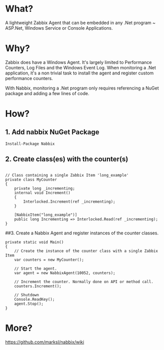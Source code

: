 # What?

A lightweight Zabbix Agent that can be embedded in any .Net program ~ ASP.Net, Windows Service or Console Applications.

# Why?

Zabbix does have a Windows Agent. It's largely limited to Performance Counters, Log Files and the Windows Event Log. When monitoring a .Net application, it's a non trivial task to install the agent and register custom performance counters. 

With Nabbix, monitoring a .Net program only requires referencing a NuGet package and adding a few lines of code.

# How?

## 1. Add nabbix NuGet Package

```
Install-Package Nabbix
```

## 2. Create class(es) with the counter(s)

```

// Class containing a single Zabbix Item 'long_example'
private class MyCounter
{
	private long _incrementing;
    internal void Increment()
	{
		Interlocked.Increment(ref _incrementing);
	}

	[NabbixItem("long_example")]
    public long Incrementing => Interlocked.Read(ref _incrementing);
}
```

##3. Create a Nabbix Agent and register instances of the counter classes.

```
private static void Main()
{
	// Create the instance of the counter class with a single Zabbix Item
    var counters = new MyCounter();
            
    // Start the agent.
    var agent = new NabbixAgent(10052, counters);

    // Increment the counter. Normally done on API or method call.
    counters.Increment();

    // Shutdown
	Console.ReadKey();
    agent.Stop();
}
```

# More?

https://github.com/marksl/nabbix/wiki